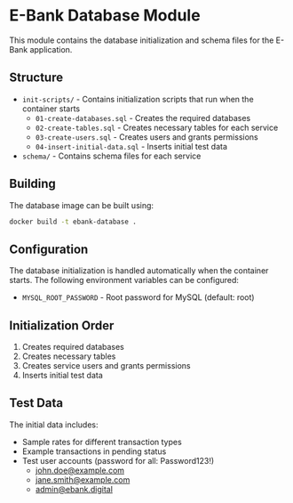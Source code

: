 # E-Bank Database Module

This module contains the database initialization and schema files for the E-Bank application.

## Structure

- `init-scripts/` - Contains initialization scripts that run when the container starts
  - `01-create-databases.sql` - Creates the required databases
  - `02-create-tables.sql` - Creates necessary tables for each service
  - `03-create-users.sql` - Creates users and grants permissions
  - `04-insert-initial-data.sql` - Inserts initial test data
- `schema/` - Contains schema files for each service

## Building

The database image can be built using:

```bash
docker build -t ebank-database .
```

## Configuration

The database initialization is handled automatically when the container starts. The following environment variables can be configured:

- `MYSQL_ROOT_PASSWORD` - Root password for MySQL (default: root)

## Initialization Order

1. Creates required databases
2. Creates necessary tables
3. Creates service users and grants permissions
4. Inserts initial test data

## Test Data

The initial data includes:
- Sample rates for different transaction types
- Example transactions in pending status
- Test user accounts (password for all: Password123!)
  - john.doe@example.com
  - jane.smith@example.com
  - admin@ebank.digital 